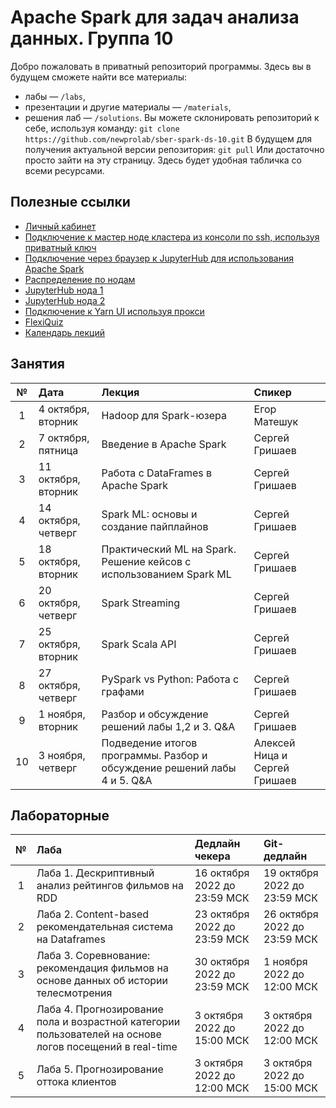 # Apache Spark для задач анализа данных. Группа 10
Добро пожаловать в приватный репозиторий программы. Здесь вы в будущем сможете найти все материалы:
- лабы — `/labs`,
- презентации и другие материалы — `/materials`,
- решения лаб — `/solutions`.
Вы можете склонировать репозиторий к себе, используя команду:
`git clone https://github.com/newprolab/sber-spark-ds-10.git`
В будущем для получения актуальной версии репозитория:
`git pull`
Или достаточно просто зайти на эту страницу. Здесь будет удобная табличка со всеми ресурсами.

## Полезные ссылки
- [Личный кабинет](https://lk-spark.newprolab.com/)
- [Подключение к мастер ноде кластера из консоли по ssh, используя приватный ключ](ssh.md)
- [Подключение через браузер к JupyterHub для использования Apache Spark](jupyter.md)
- [Распределение по нодам](Table_Users_Masters.md)
- [JupyterHub нода 1](https://spark-master-4.newprolab.com)
- [JupyterHub нода 2](https://spark-master-5.newprolab.com)
- [Подключение к Yarn UI используя прокси](proxy.md)
- [FlexiQuiz](https://www.flexiquiz.com)
- [Календарь лекций](https://calendar.google.com/calendar/embed?src=c_a8rkri76in5dunf4paufhe3iuo%40group.calendar.google.com&ctz=Europe%2FMoscow)



## Занятия
| № | Дата | Лекция | Спикер |
| :---: | :--- | :--- | :--- |
| 1 | 4 октября, вторник | Hadoop для Spark-юзера | Егор Матешук |
| 2 | 7 октября, пятница | Введение в Apache Spark  | Сергей Гришаев |
| 3 | 11 октября, вторник | Работа с DataFrames в Apache Spark | Сергей Гришаев |
| 4 | 14 октября, четверг | Spark ML: основы и создание пайплайнов | Сергей Гришаев |
| 5 | 18 октября, вторник | Практический ML на Spark. Решение кейсов с использованием Spark ML | Сергей Гришаев |
| 6 | 20 октября, четверг | Spark Streaming | Сергей Гришаев  |
| 7 | 25 октября, вторник | Spark Scala API | Сергей Гришаев |
| 8 | 27 октября, четверг | PySpark vs Python: Работа с графами | Сергей Гришаев |
| 9 | 1 ноября, вторник | Разбор и обсуждение решений лабы 1,2 и 3. Q&A | Сергей Гришаев |
| 10 | 3 ноября, четверг | Подведение итогов программы. Разбор и обсуждение решений лабы 4 и 5. Q&A | Алексей Ница и Сергей Гришаев |


## Лабораторные
| № | Лаба | Дедлайн чекера                     | Git-дедлайн                            |
| :---: | :--- |:-----------------------------------|:---------------------------------------|
| 1 | Лаба 1. Дескриптивный анализ рейтингов фильмов на RDD | 16 октября 2022 до 23:59 МСК | 19 октября 2022 до 23:59 МСК |
| 2 | Лаба 2. Content-based рекомендательная система на Dataframes | 23 октября 2022 до 23:59 МСК | 26 октября 2022 до 23:59 МСК |
| 3 | Лаба 3. Соревнование: рекомендация фильмов на основе данных об истории телесмотрения | 30 октября 2022 до 23:59 МСК | 1 ноября 2022 до 12:00 МСК |
| 4 | Лаба 4. Прогнозирование пола и возрастной категории пользователей на основе логов посещений в real-time | 3 октября 2022 до 15:00 МСК | 3 октября 2022 до 12:00 МСК |
| 5 | Лаба 5. Прогнозирование оттока клиентов | 3 октября 2022 до 12:00 МСК | 3 октября 2022 до 15:00 МСК |
